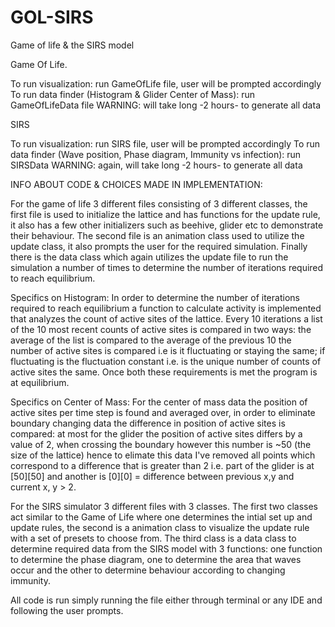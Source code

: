 # GOL-SIRS
Game of life &amp; the SIRS model

Game Of Life.

To run visualization: run GameOfLife file, user will be prompted accordingly
To run data finder (Histogram & Glider Center of Mass): run GameOfLifeData file WARNING: will take long -2 hours- to generate all data

SIRS

To run visualization: run SIRS file, user will be prompted accordingly
To run data finder (Wave position, Phase diagram, Immunity vs infection): run SIRSData WARNING: again, will take long -2 hours- to generate all data


INFO ABOUT CODE & CHOICES MADE IN IMPLEMENTATION:

For the game of life 3 different files consisting of 3 different classes,
the first file is used to initialize the lattice and has functions for the update rule, it also has a few
other initializers such as beehive, glider etc to demonstrate their behaviour.
The second file is an animation class used to utilize the update class, it also prompts the user 
for the required simulation. Finally there is the data class which again utilizes the update file to run the 
simulation a number of times to determine the number of iterations required to reach equilibrium.

Specifics on Histogram:
In order to determine the number of iterations required to reach equilibrium a function to calculate activity is implemented
that analyzes the count of active sites of the lattice. Every 10 iterations a list of the 10 most recent counts 
of active sites is compared in two ways:
the average of the list is compared to the average of the previous 10
the number of active sites is compared i.e is it fluctuating or staying the same; if fluctuating is the fluctuation constant
i.e. is the unique number of counts of active sites the same.
Once both these requirements is met the program is at equilibrium.

Specifics on Center of Mass:
For the center of mass data the position of active sites per time step is found and averaged over,
in order to eliminate boundary changing data the difference in position of active sites is compared:
at most for the glider the position of active sites differs by a value of 2, when crossing the boundary however this
number is ~50 (the size of the lattice) hence to elimate this data I've removed all points which correspond to a difference
that is greater than 2 i.e. part of the glider is at [50][50] and another is [0][0] = difference between previous x,y and current
x, y > 2.

For the SIRS simulator 3 different files with 3 classes.
The first two classes act similar to the Game of Life where one determines the intial set up and update rules,
the second is a animation class to visualize the update rule with a set of presets to choose from.
The third class is a data class to determine required data from the SIRS model with 3 functions:
one function to determine the phase diagram, one to determine the area that waves occur and the other to determine behaviour 
according to changing immunity.


All code is run simply running the file either through terminal or any IDE and following the user prompts.
